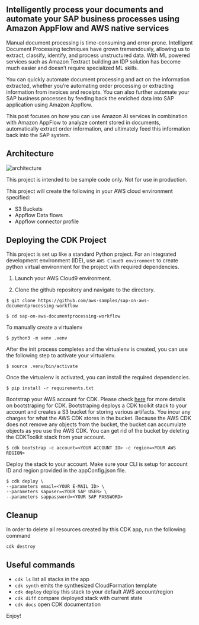
## Intelligently process your documents and automate your SAP business processes using Amazon AppFlow and AWS native services

Manual document processing is time-consuming and error-prone. Intelligent Document Processing techniques have grown tremendously, allowing us to extract, classify, identify, and process unstructured data. With ML powered services such as Amazon Textract building an IDP solution has become much easier and doesn’t require specialized ML skills.  

You can quickly automate document processing and act on the information extracted, whether you’re automating order processing or extracting information from invoices and receipts. You can also further automate your SAP business processes by feeding back the enriched data into SAP application using Amazon Appflow.

This post focuses on how you can use Amazon AI services in combination with Amazon AppFlow to analyze content stored in documents, automatically extract order information, and ultimately feed this information back into the SAP  system.

## Architecture
![architecture](/aws-idp-sap-integration.png)

This project is intended to be sample code only. Not for use in production.

This project will create the following in your AWS cloud environment specified:
* S3 Buckets
* Appflow Data flows 
* Appflow connector profile 

## Deploying the CDK Project

This project is set up like a standard Python project.  For an integrated development environment (IDE), use `AWS Cloud9 environment` to create python virtual environment for the project with required dependencies.  

1. Launch your AWS Cloud9 environment.

2.  Clone the github repository and navigate to the directory.

```
$ git clone https://github.com/aws-samples/sap-on-aws-documentprocessing-workflow

$ cd sap-on-aws-documentprocessing-workflow
```
To manually create a virtualenv 

```
$ python3 -m venv .venv
```

After the init process completes and the virtualenv is created, you can use the following step to activate your virtualenv.

```
$ source .venv/bin/activate
```

Once the virtualenv is activated, you can install the required dependencies.

```
$ pip install -r requirements.txt
```

Bootstrap your AWS account for CDK. Please check [here](https://docs.aws.amazon.com/cdk/latest/guide/tools.html) for more details on bootstraping for CDK. Bootstraping deploys a CDK toolkit stack to your account and creates a S3 bucket for storing various artifacts. You incur any charges for what the AWS CDK stores in the bucket. Because the AWS CDK does not remove any objects from the bucket, the bucket can accumulate objects as you use the AWS CDK. You can get rid of the bucket by deleting the CDKToolkit stack from your account.

```
$ cdk bootstrap -c account=<YOUR ACCOUNT ID> -c region=<YOUR AWS REGION>
```

Deploy the stack to your account. Make sure your CLI is setup for account ID and region provided in the appConfig.json file.

```
$ cdk deploy \
--parameters email=<YOUR E-MAIL ID> \
--parameters sapuser=<YOUR SAP USER> \
--parameters sappassword=<YOUR SAP PASSWORD>
```

## Cleanup

In order to delete all resources created by this CDK app, run the following command

```
cdk destroy
```

## Useful commands

 * `cdk ls`          list all stacks in the app
 * `cdk synth`       emits the synthesized CloudFormation template
 * `cdk deploy`      deploy this stack to your default AWS account/region
 * `cdk diff`        compare deployed stack with current state
 * `cdk docs`        open CDK documentation

Enjoy!
